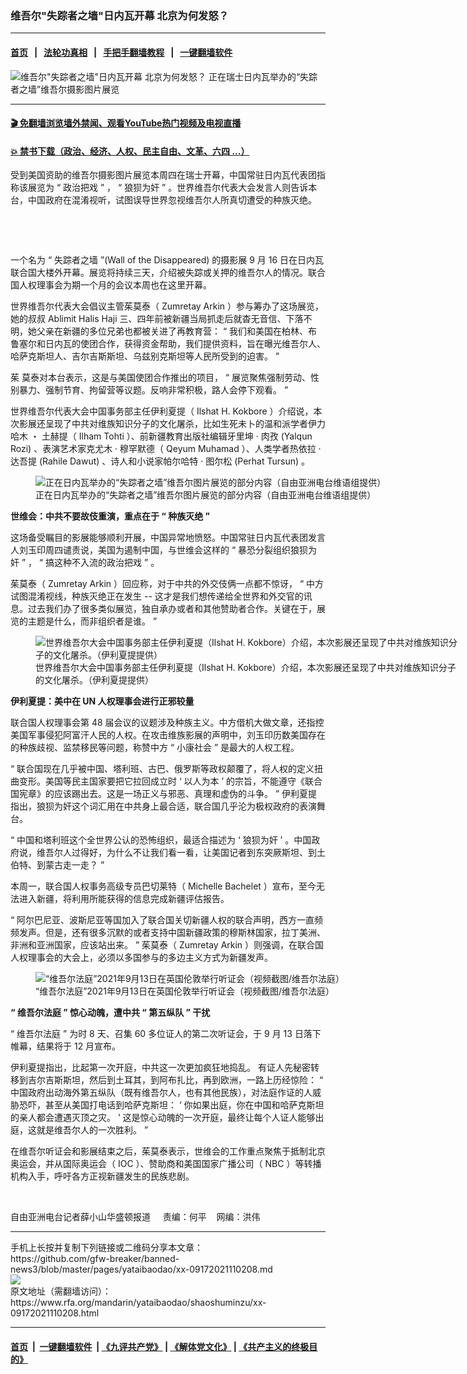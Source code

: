 ### 维吾尔"失踪者之墙"日内瓦开幕   北京为何发怒？
------------------------

#### [首页](https://github.com/gfw-breaker/banned-news3/blob/master/README.md) &nbsp;&nbsp;|&nbsp;&nbsp; [法轮功真相](https://github.com/begood0513/basic/blob/master/README.md)  &nbsp;&nbsp;|&nbsp;&nbsp; [手把手翻墙教程](https://github.com/gfw-breaker/guides/wiki)  &nbsp;&nbsp;|&nbsp;&nbsp; [一键翻墙软件](https://github.com/gfw-breaker/nogfw/blob/master/README.md)  



<div id="headerimg">
 <img alt='维吾尔"失踪者之墙"日内瓦开幕   北京为何发怒？' src="https://www.rfa.org/mandarin/yataibaodao/shaoshuminzu/xx-09172021110208.html/@@images/b1854f06-794e-45d8-8e7d-99814950a509.jpeg" title='维吾尔"失踪者之墙"日内瓦开幕   北京为何发怒？'/>
 <span class="lead_image_caption">
  正在瑞士日内瓦举办的“失踪者之墙”维吾尔摄影图片展览
 </span>
 <!-- zoomattribute -->
</div>

<hr/>


#### [ 🎬  免翻墙浏览墙外禁闻、观看YouTube热门视频及电视直播](https://github.com/gfw-breaker/HelloWorld)

#### [ 💥  禁书下载（政治、经济、人权、民主自由、文革、六四 ...）](https://github.com/gfw-breaker/books/blob/master/README.md)

<div id="storytext">
 <p>
 </p>
 <p>
  受到美国资助的维吾尔摄影图片展览本周四在瑞士开幕，中国常驻日内瓦代表团指称该展览为
  <span>
   “
  </span>
  <span>
   政治把戏
  </span>
  <span>
   ”
  </span>
  <span>
   ，
  </span>
  <span>
   “
  </span>
  <span>
   狼狈为奸
  </span>
  <span>
   ”
  </span>
  <span>
   。世界维吾尔代表大会发言人则告诉本台，中国政府在混淆视听，试图误导世界忽视维吾尔人所真切遭受的种族灭绝。
  </span>
 </p>
 <p>
  <br/>
 </p>
 <p>
  <br/>
 </p>
 <p>
  一个名为
  <span>
   “
  </span>
  <span>
   失踪者之墙
  </span>
  <span>
   ”(Wall of the Disappeared)
  </span>
  <span>
   的摄影展
  </span>
  <span>
   9
  </span>
  <span>
   月
  </span>
  <span>
   16
  </span>
  <span>
   日在日内瓦联合国大楼外开幕。展览将持续三天，介绍被失踪或关押的维吾尔人的情况。联合国人权理事会为期一个月的会议本周也在这里开幕。
  </span>
 </p>
 <p>
  <span>
   世界维吾尔代表大会倡议主管茱莫泰（
  </span>
  <span>
   Zumretay Arkin
  </span>
  <span>
   ）参与筹办了这场展览，她的叔叔
  </span>
  <span>
   Ablimit Halis Haji
  </span>
  <span>
   三、四年前被新疆当局抓走后就杳无音信、下落不明，她父亲在新疆的多位兄弟也都被关进了再教育营：
  </span>
  <span>
   “
  </span>
  <span>
   我们和美国在柏林、布鲁塞尔和日内瓦的使团合作，获得资金帮助，我们提供资料，旨在曝光维吾尔人、哈萨克斯坦人、吉尔吉斯斯坦、乌兹别克斯坦等人民所受到的迫害。
  </span>
  <span>
   ”
  </span>
 </p>
 <p>
  <span>
   <span>
    茱
   </span>
   莫泰对本台表示，这是与美国使团合作推出的项目，
  </span>
  <span>
   “
  </span>
  <span>
   展览聚焦强制劳动、性别暴力、强制节育、拘留营等议题。反响非常积极，路人会停下观看。
  </span>
  <span>
   ”
  </span>
 </p>
 <p>
  <span>
   世界维吾尔代表大会中国事务部主任伊利夏提（
  </span>
  <span>
   Ilshat H. Kokbore
  </span>
  <span>
   ）介绍说，本次影展还呈现了中共对维族知识分子的文化屠杀，比如生死未卜的温和派学者伊力哈木
  </span>
  <span>
   ・
  </span>
  <span>
   土赫提（
  </span>
  <span>
   Ilham Tohti
  </span>
  <span>
   ）、前新疆教育出版社编辑牙里坤
  </span>
  <span>
   ·
  </span>
  <span>
   肉孜
  </span>
  <span>
   (Yalqun Rozi)
  </span>
  <span>
   、表演艺术家克尤木
  </span>
  <span>
   ·
  </span>
  <span>
   穆罕默德（
  </span>
  <span>
   Qeyum Muhamad
  </span>
  <span>
   ）、人类学者热依拉
  </span>
  <span>
   ·
  </span>
  <span>
   达吾提
  </span>
  <span>
   (Rahile Dawut)
  </span>
  <span>
   、诗人和小说家帕尔哈特
  </span>
  <span>
   ·
  </span>
  <span>
   图尔松
  </span>
  <span>
   (Perhat Tursun)
  </span>
  <span>
   。
  </span>
 </p>
 <p>
  <span>
   <figure class="image-richtext image-inline captioned" style="width:1200px;">
    <img alt="正在日内瓦举办的“失踪者之墙”维吾尔图片展览的部分内容（自由亚洲电台维语组提供）" src="https://www.rfa.org/mandarin/yataibaodao/shaoshuminzu/xx-09172021110208.html/xx0917b.jpg/@@images/6d9166d6-6236-4ad9-9bc6-e1563bc40b02.jpeg" title="xx0917b.jpg"/>
    <figcaption class="image-caption">
     正在日内瓦举办的“失踪者之墙”维吾尔图片展览的部分内容（自由亚洲电台维语组提供）
    </figcaption>
    <small>
    </small>
   </figure>
  </span>
 </p>
 <p>
  <strong>
   <span>
    世维会：中共不要故伎重演，重点在于
   </span>
  </strong>
  <strong>
   <span>
    “
   </span>
  </strong>
  <strong>
   <span>
    种族灭绝
   </span>
  </strong>
  <strong>
   <span>
    ”
   </span>
  </strong>
 </p>
 <p>
  <span>
   这场备受瞩目的影展能够顺利开展，中国异常地愤怒。中国常驻日内瓦代表团发言人刘玉印周四谴责说，美国为遏制中国，与世维会这样的
  </span>
  <span>
   “
  </span>
  <span>
   暴恐分裂组织狼狈为奸
  </span>
  <span>
   ”
  </span>
  <span>
   ，
  </span>
  <span>
   “
  </span>
  <span>
   搞这种不入流的政治把戏
  </span>
  <span>
   ”
  </span>
  <span>
   。
  </span>
 </p>
 <p>
  <span>
   茱莫泰（
  </span>
  <span>
   Zumretay Arkin
  </span>
  <span>
   ）回应称，对于中共的外交伎俩一点都不惊讶，
  </span>
  <span>
   “
  </span>
  <span>
   中方试图混淆视线，种族灭绝正在发生
  </span>
  <span>
   --
  </span>
  <span>
   这才是我们想传递给全世界和外交官的讯息。过去我们办了很多类似展览，独自承办或者和其他赞助者合作。关键在于，展览的主题是什么，而非组织者是谁。
  </span>
  <span>
   ”
  </span>
 </p>
 <p>
  <span>
   <figure class="image-richtext image-inline captioned" style="width:680px;">
    <img alt="世界维吾尔大会中国事务部主任伊利夏提（Ilshat H. Kokbore）介绍，本次影展还呈现了中共对维族知识分子的文化屠杀。（伊利夏提提供）" src="https://www.rfa.org/mandarin/yataibaodao/shaoshuminzu/xx-09172021110208.html/ylxt.jpg/@@images/0c7ed4e4-36df-4417-971a-b2a251c86eaf.jpeg" title="ylxt.jpg"/>
    <figcaption class="image-caption">
     世界维吾尔大会中国事务部主任伊利夏提（Ilshat H. Kokbore）介绍，本次影展还呈现了中共对维族知识分子的文化屠杀。（伊利夏提提供）
    </figcaption>
    <small>
    </small>
   </figure>
  </span>
 </p>
 <p>
  <strong>
   <span>
    伊利夏提：美中在
   </span>
  </strong>
  <strong>
   <span>
    UN
   </span>
  </strong>
  <strong>
   <span>
    人权理事会进行正邪较量
   </span>
  </strong>
 </p>
 <p>
  <span>
   联合国人权理事会第
  </span>
  <span>
   48
  </span>
  <span>
   届会议的议题涉及种族主义。中方借机大做文章，还指控美国军事侵犯阿富汗人民的人权。在攻击维族影展的声明中，刘玉印历数美国存在的种族歧视、监禁移民等问题，称赞中方
  </span>
  <span>
   “
  </span>
  <span>
   小康社会
  </span>
  <span>
   ”
  </span>
  <span>
   是最大的人权工程。
  </span>
 </p>
 <p>
  <span>
   “
  </span>
  <span>
   联合国现在几乎被中国、塔利班、古巴、俄罗斯等政权颠覆了，将人权的定义扭曲变形。美国等民主国家要把它拉回成立时
  </span>
  <span>
   ‘
  </span>
  <span>
   以人为本
  </span>
  <span>
   ’
  </span>
  <span>
   的宗旨，不能遵守《联合国宪章》的应该踢出去。这是一场正义与邪恶、真理和虚伪的斗争。
  </span>
  <span>
   ”
  </span>
  <span>
   伊利夏提指出，狼狈为奸这个词汇用在中共身上最合适，联合国几乎沦为极权政府的表演舞台。
  </span>
 </p>
 <p>
  <span>
   “
  </span>
  <span>
   中国和塔利班这个全世界公认的恐怖组织，最适合描述为
  </span>
  <span>
   ‘
  </span>
  <span>
   狼狈为奸
  </span>
  <span>
   ’
  </span>
  <span>
   。中国政府说，维吾尔人过得好，为什么不让我们看一看，让美国记者到东突厥斯坦、到土伯特、到蒙古走一走？
  </span>
  <span>
   ”
  </span>
 </p>
 <p>
  <span>
   本周一，联合国人权事务高级专员巴切莱特（
  </span>
  <span>
   Michelle Bachelet
  </span>
  <span>
   ）宣布，至今无法进入新疆，将利用所能获得的信息完成新疆评估报告。
  </span>
 </p>
 <p>
  <span>
   “
  </span>
  <span>
   阿尔巴尼亚、波斯尼亚等国加入了联合国关切新疆人权的联合声明，西方一直频频发声。但是，还有很多沉默的或者支持中国新疆政策的穆斯林国家，拉丁美洲、非洲和亚洲国家，应该站出来。
  </span>
  <span>
   ”
  </span>
  <span>
   茱莫泰（
  </span>
  <span>
   Zumretay Arkin
  </span>
  <span>
   ）则强调，在联合国人权理事会的大会上，必须以多国参与的多边主义方式为新疆发声。
  </span>
 </p>
 <p>
  <span>
   <figure class="image-richtext image-inline captioned" style="width:622px;">
    <img alt="“维吾尔法庭”2021年9月13日在英国伦敦举行听证会（视频截图/维吾尔法庭）" src="https://www.rfa.org/mandarin/yataibaodao/shaoshuminzu/xx-09172021110208.html/xx0917g.jpg/@@images/745d2a27-f3dd-4ab0-812e-3a62a47da2e6.gif" title="xx0917g.jpg"/>
    <figcaption class="image-caption">
     “维吾尔法庭”2021年9月13日在英国伦敦举行听证会（视频截图/维吾尔法庭）
    </figcaption>
    <small>
    </small>
   </figure>
  </span>
 </p>
 <p>
  <strong>
   <span>
    <span>
     “
    </span>
   </span>
  </strong>
  <strong>
   <span>
    维吾尔法庭
   </span>
  </strong>
  <strong>
   <span>
    ”
   </span>
  </strong>
  <strong>
   <span>
    惊心动魄，遭中共
   </span>
  </strong>
  <strong>
   <span>
    “
   </span>
  </strong>
  <strong>
   <span>
    第五纵队
   </span>
  </strong>
  <strong>
   <span>
    ”
   </span>
  </strong>
  <strong>
   <span>
    干扰
   </span>
  </strong>
 </p>
 <p>
  <span>
   “
  </span>
  <span>
   维吾尔法庭
  </span>
  <span>
   ”
  </span>
  <span>
   为时
  </span>
  <span>
   8
  </span>
  <span>
   天、召集
  </span>
  <span>
   60
  </span>
  <span>
   多位证人的第二次听证会，于
  </span>
  <span>
   9
  </span>
  <span>
   月
  </span>
  <span>
   13
  </span>
  <span>
   日落下帷幕，结果将于
  </span>
  <span>
   12
  </span>
  <span>
   月宣布。
  </span>
 </p>
 <p>
  <span>
   伊利夏提指出，比起第一次开庭，中共这一次更加疯狂地捣乱。
  </span>
  <span>
  </span>
  <span>
   有证人先秘密转移到吉尔吉斯斯坦，然后到土耳其，到阿布扎比，再到欧洲，一路上历经惊险：
  </span>
  <span>
   “
  </span>
  <span>
   中国政府出动海外第五纵队（既有维吾尔人，也有其他民族），对法庭作证的人威胁恐吓，甚至从美国打电话到哈萨克斯坦：
  </span>
  <span>
   ‘
  </span>
  <span>
   你如果出庭，你在中国和哈萨克斯坦的亲人都会遭遇灭顶之灾。
  </span>
  <span>
   ’
  </span>
  <span>
   这是惊心动魄的一次开庭，最终让每个人证人能够出庭，这就是维吾尔人的一次胜利。
  </span>
  <span>
   ”
  </span>
 </p>
 <p>
  <span>
   在维吾尔听证会和影展结束之后，茱莫泰表示，世维会的工作重点聚焦于抵制北京奥运会，并从国际奥运会（
  </span>
  <span>
   IOC
  </span>
  <span>
   ）、赞助商和美国国家广播公司（
  </span>
  <span>
   NBC
  </span>
  <span>
   ）等转播机构入手，呼吁各方正视新疆发生的民族悲剧。
  </span>
 </p>
 <p>
  <br/>
 </p>
 <p>
  自由亚洲电台记者薛小山华盛顿报道     责编：何平    网编：洪伟
 </p>
</div>

<hr/>
手机上长按并复制下列链接或二维码分享本文章：<br/>
https://github.com/gfw-breaker/banned-news3/blob/master/pages/yataibaodao/xx-09172021110208.md <br/>
<a href='https://github.com/gfw-breaker/banned-news3/blob/master/pages/yataibaodao/xx-09172021110208.md'><img src='https://github.com/gfw-breaker/banned-news3/blob/master/pages/yataibaodao/xx-09172021110208.md.png'/></a> <br/>
原文地址（需翻墙访问）：https://www.rfa.org/mandarin/yataibaodao/shaoshuminzu/xx-09172021110208.html


------------------------
#### [首页](https://github.com/gfw-breaker/banned-news3/blob/master/README.md) &nbsp;|&nbsp; [一键翻墙软件](https://github.com/gfw-breaker/nogfw/blob/master/README.md) &nbsp;| [《九评共产党》](https://github.com/gfw-breaker/9ping.md/blob/master/README.md#九评之一评共产党是什么) | [《解体党文化》](https://github.com/gfw-breaker/jtdwh.md/blob/master/README.md) | [《共产主义的终极目的》](https://github.com/gfw-breaker/gczydzjmd.md/blob/master/README.md)


<img src='http://gfw-breaker.win/banned-news3/pages/yataibaodao/xx-09172021110208.md' width='0px' height='0px'/>